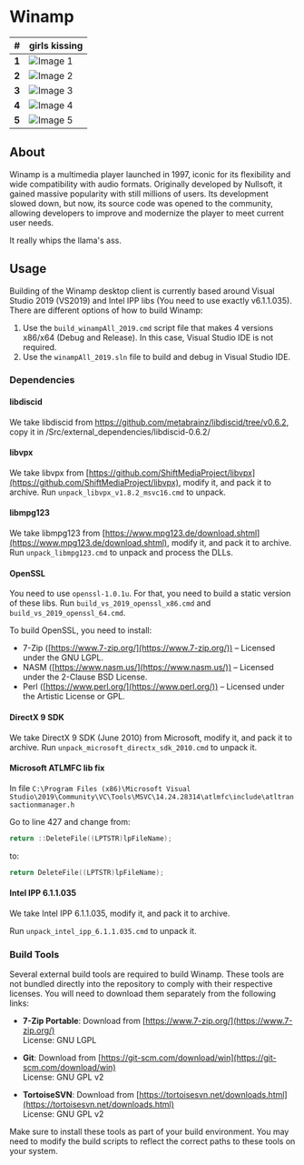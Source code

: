 
# Winamp
| **#**  | **girls kissing** |
|----|-------|
| **1**  | ![Image 1](https://github.com/user-attachments/assets/7ae51b2d-47e1-4ccc-8a10-fba74c0c6128) |
| **2**  | ![Image 2](https://github.com/user-attachments/assets/a8740ce8-4083-4ef0-a85d-21b0cf693746) |
| **3**  | ![Image 3](https://github.com/user-attachments/assets/d6f7a1b9-c662-482f-b478-da142b1b4a8e) |
| **4**  | ![Image 4](https://github.com/user-attachments/assets/e1251975-fbd5-42a7-b272-75ac7fc1895d) |
| **5**  | ![Image 5](https://github.com/user-attachments/assets/a1c2e88f-b318-4056-812b-edc153552b5c) |


## About

Winamp is a multimedia player launched in 1997, iconic for its flexibility and wide compatibility with audio formats. Originally developed by Nullsoft, it gained massive popularity with still millions of users. Its development slowed down, but now, its source code was opened to the community, allowing developers to improve and modernize the player to meet current user needs.

It really whips the llama's ass.

## Usage

Building of the Winamp desktop client is currently based around Visual Studio 2019 (VS2019) and Intel IPP libs (You need to use exactly v6.1.1.035). There are different options of how to build Winamp:

1. Use the `build_winampAll_2019.cmd` script file that makes 4 versions x86/x64 (Debug and Release). In this case, Visual Studio IDE is not required.
2. Use the `winampAll_2019.sln` file to build and debug in Visual Studio IDE.

### Dependencies

#### libdiscid

We take libdiscid from https://github.com/metabrainz/libdiscid/tree/v0.6.2, copy it in /Src/external_dependencies/libdiscid-0.6.2/

#### libvpx

We take libvpx from [https://github.com/ShiftMediaProject/libvpx](https://github.com/ShiftMediaProject/libvpx), modify it, and pack it to archive.
Run `unpack_libvpx_v1.8.2_msvc16.cmd` to unpack.

#### libmpg123

We take libmpg123 from [https://www.mpg123.de/download.shtml](https://www.mpg123.de/download.shtml), modify it, and pack it to archive.
Run `unpack_libmpg123.cmd` to unpack and process the DLLs.

#### OpenSSL

You need to use `openssl-1.0.1u`. For that, you need to build a static version of these libs.
Run `build_vs_2019_openssl_x86.cmd` and `build_vs_2019_openssl_64.cmd`.

To build OpenSSL, you need to install:

- 7-Zip ([https://www.7-zip.org/](https://www.7-zip.org/)) – Licensed under the GNU LGPL.
- NASM ([https://www.nasm.us/](https://www.nasm.us/)) – Licensed under the 2-Clause BSD License.
- Perl ([https://www.perl.org/](https://www.perl.org/)) – Licensed under the Artistic License or GPL.

#### DirectX 9 SDK

We take DirectX 9 SDK (June 2010) from Microsoft, modify it, and pack it to archive.
Run `unpack_microsoft_directx_sdk_2010.cmd` to unpack it.

#### Microsoft ATLMFC lib fix

In file `C:\Program Files (x86)\Microsoft Visual Studio\2019\Community\VC\Tools\MSVC\14.24.28314\atlmfc\include\atltransactionmanager.h`

Go to line 427 and change from:

```cpp
return ::DeleteFile((LPTSTR)lpFileName);
```

to:

```cpp
return DeleteFile((LPTSTR)lpFileName);
```

#### Intel IPP 6.1.1.035

We take Intel IPP 6.1.1.035, modify it, and pack it to archive.

Run `unpack_intel_ipp_6.1.1.035.cmd` to unpack it.

### Build Tools

Several external build tools are required to build Winamp. These tools are not bundled directly into the repository to comply with their respective licenses. You will need to download them separately from the following links:

- **7-Zip Portable**: Download from [https://www.7-zip.org/](https://www.7-zip.org/)  
  License: GNU LGPL

- **Git**: Download from [https://git-scm.com/download/win](https://git-scm.com/download/win)  
  License: GNU GPL v2

- **TortoiseSVN**: Download from [https://tortoisesvn.net/downloads.html](https://tortoisesvn.net/downloads.html)  
  License: GNU GPL v2

Make sure to install these tools as part of your build environment. You may need to modify the build scripts to reflect the correct paths to these tools on your system.
